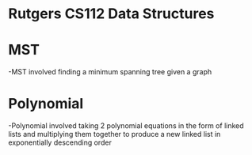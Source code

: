 # Rutgers CS112 Data Structures

# MST
-MST involved finding a minimum spanning tree given a graph

# Polynomial
-Polynomial involved taking 2 polynomial equations in the form of linked lists and multiplying them together to produce a new linked list in exponentially descending order

